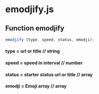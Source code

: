 # emodjify.js
## Function emodjify

```javascript 
emodjify (type, speed, status, emodji); 
``` 

#### type = url or title                   // string
#### speed = speed in interval              // number
#### status = starter status url or title   // array
#### emodji = Emoji array                   // array
